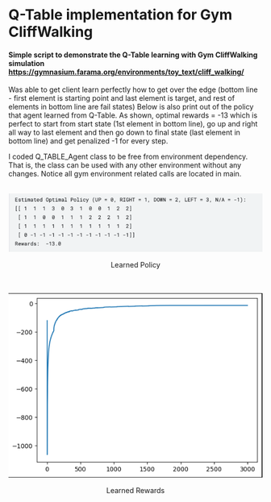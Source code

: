 # Q-Table implementation for Gym CliffWalking
#### Simple script to demonstrate the Q-Table learning with Gym CliffWalking simulation https://gymnasium.farama.org/environments/toy_text/cliff_walking/
Was able to get client learn perfectly how to get over the edge (bottom line - first element is starting point and last element is target, and rest 
of elements in bottom line are fail states)
Below is also print out of the policy that agent learned from Q-Table. As shown, optimal rewards = -13 which is perfect to start from start state 
(1st element in bottom line), go up and right all way to last element and then go down to final state (last element in bottom line) and get penalized -1 
for every step.

I coded Q_TABLE_Agent class to be free from environment dependency. That is, the class can be used with any other environment without any changes.
Notice all gym environment related calls are located in main. 

<div align="center">
  <br>
  <img src="../Assets/Q-Table-CliffWalking-print.png" alt="Learned Policy" title="Learned Policy" />
  <p>Learned Policy</p>
</div>
<br><br>
<div align="center">
  <img src="../Assets/Q-Table-CliffWalking-Rewards.png" alt="Learned Policy" title="Learned rewards" />
  <p>Learned Rewards</p>
</div>
